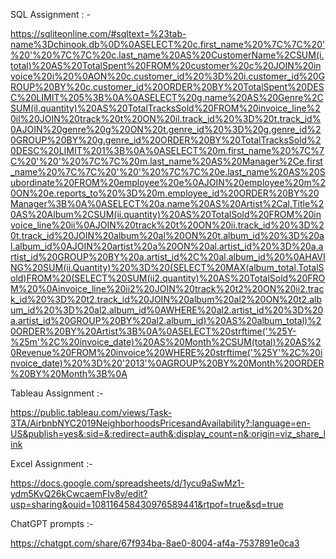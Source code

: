 SQL Assignment : -

https://sqliteonline.com/#sqltext=%23tab-name%3Dchinook.db%0D%0ASELECT%20c.first_name%20%7C%7C%20'%20'%20%7C%7C%20c.last_name%20AS%20CustomerName%2CSUM(i.total)%20AS%20TotalSpent%20FROM%20customer%20c%20JOIN%20invoice%20i%20%0AON%20c.customer_id%20%3D%20i.customer_id%20GROUP%20BY%20c.customer_id%20ORDER%20BY%20TotalSpent%20DESC%20LIMIT%205%3B%0A%0ASELECT%20g.name%20AS%20Genre%2CSUM(il.quantity)%20AS%20TotalTracksSold%20FROM%20invoice_line%20il%20JOIN%20track%20t%20ON%20il.track_id%20%3D%20t.track_id%0AJOIN%20genre%20g%20ON%20t.genre_id%20%3D%20g.genre_id%20GROUP%20BY%20g.genre_id%20ORDER%20BY%20TotalTracksSold%20DESC%20LIMIT%201%3B%0A%0ASELECT%20m.first_name%20%7C%7C%20'%20'%20%7C%7C%20m.last_name%20AS%20Manager%2Ce.first_name%20%7C%7C%20'%20'%20%7C%7C%20e.last_name%20AS%20Subordinate%20FROM%20employee%20e%0AJOIN%20employee%20m%20ON%20e.reports_to%20%3D%20m.employee_id%20ORDER%20BY%20Manager%3B%0A%0ASELECT%20a.name%20AS%20Artist%2Cal.Title%20AS%20Album%2CSUM(ii.quantity)%20AS%20TotalSold%20FROM%20invoice_line%20ii%0AJOIN%20track%20t%20ON%20ii.track_id%20%3D%20t.track_id%20JOIN%20album%20al%20ON%20t.album_id%20%3D%20al.album_id%0AJOIN%20artist%20a%20ON%20al.artist_id%20%3D%20a.artist_id%20GROUP%20BY%20a.artist_id%2C%20al.album_id%20%0AHAVING%20SUM(ii.Quantity)%20%3D%20(SELECT%20MAX(album_total.TotalSold)FROM%20(SELECT%20SUM(ii2.quantity)%20AS%20TotalSold%20FROM%20%0Ainvoice_line%20ii2%20JOIN%20track%20t2%20ON%20ii2.track_id%20%3D%20t2.track_id%20JOIN%20album%20al2%20ON%20t2.album_id%20%3D%20al2.album_id%0AWHERE%20al2.artist_id%20%3D%20a.artist_id%20GROUP%20BY%20al2.album_id)%20AS%20album_total)%20ORDER%20BY%20Artist%3B%0A%0ASELECT%20strftime('%25Y-%25m'%2C%20invoice_date)%20AS%20Month%2CSUM(total)%20AS%20Revenue%20FROM%20invoice%20WHERE%20strftime('%25Y'%2C%20invoice_date)%20%3D%20'2013'%0AGROUP%20BY%20Month%20ORDER%20BY%20Month%3B%0A


Tableau Assignment :-

https://public.tableau.com/views/Task-3TA/AirbnbNYC2019NeighborhoodsPricesandAvailability?:language=en-US&publish=yes&:sid=&:redirect=auth&:display_count=n&:origin=viz_share_link


Excel Assignment :- 

https://docs.google.com/spreadsheets/d/1ycu9aSwMz1-ydm5KvQ26kCwcaemFIv8v/edit?usp=sharing&ouid=108116458430976589441&rtpof=true&sd=true


ChatGPT prompts :-

https://chatgpt.com/share/67f934ba-8ae0-8004-af4a-7537891e0ca3

